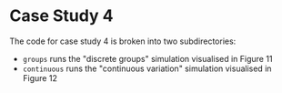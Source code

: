 # Case Study 4

The code for case study 4 is broken into two subdirectories:

- `groups` runs the "discrete groups" simulation visualised in Figure 11
- `continuous` runs the "continuous variation" simulation visualised in Figure 12

